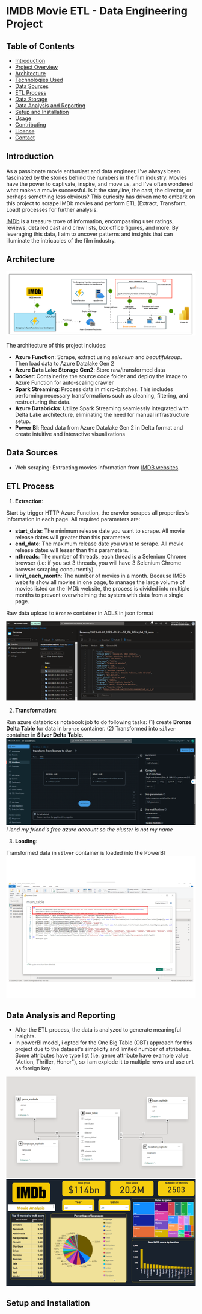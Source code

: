 # IMDB Movie ETL - Data Engineering Project

## Table of Contents
- [Introduction](#introduction)
- [Project Overview](#project-overview)
- [Architecture](#architecture)
- [Technologies Used](#technologies-used)
- [Data Sources](#data-sources)
- [ETL Process](#etl-process)
- [Data Storage](#data-storage)
- [Data Analysis and Reporting](#data-analysis-and-reporting)
- [Setup and Installation](#setup-and-installation)
- [Usage](#usage)
- [Contributing](#contributing)
- [License](#license)
- [Contact](#contact)

## Introduction
As a passionate movie enthusiast and data engineer, I've always been fascinated by the stories behind the numbers in the film industry. Movies have the power to captivate, inspire, and move us, and I've often wondered what makes a movie successful. Is it the storyline, the cast, the director, or perhaps something less obvious? This curiosity has driven me to embark on this project to scrape IMDb movies and perform ETL (Extract, Transform, Load) processes for further analysis.

[IMDb](https://www.imdb.com/search/title/?title_type=feature&release_date={},{}&sort=num_votes,desc&count=250) is a treasure trove of information, encompassing user ratings, reviews, detailed cast and crew lists, box office figures, and more. By leveraging this data, I aim to uncover patterns and insights that can illuminate the intricacies of the film industry.

## Architecture
<img src="./img/architecture.svg">

The architecture of this project includes:
- **Azure Function**: Scrape, extract using *selenium* and *beautifulsoup*. Then load data to Azure Datalake Gen 2
- **Azure Data Lake Storage Gen2**: Store raw/transformed data
- **Docker**: Containerize the source code folder and deploy the image to Azure Function for auto-scaling crawler
- **Spark Streaming**: Process data in micro-batches. This includes performing necessary transformations such as cleaning, filtering, and restructuring the data.
- **Azure Databricks**: Utilize Spark Streaming seamlessly integrated with Delta Lake architecture, eliminating the need for manual infrastructure setup.
- **Power BI**: Read data from Azure Datalake Gen 2 in Delta format and create intuitive and interactive visualizations


## Data Sources
- Web scraping: Extracting movies information from [IMDB websites]((https://www.imdb.com/search/title/?title_type=feature&release_date={},{}&sort=num_votes,desc&count=250) ).

## ETL Process
1. **Extraction**:

Start by trigger HTTP Azure Function, the crawler scrapes all properties's information in each page. All required parameters are: 
   - **start_date**: The minimum release date you want to scrape. All movie release dates will greater than this parameters
   - **end_date**: The maximum release date you want to scrape. All movie release dates will lesser than this parameters.
   - **nthreads**: The number of threads, each thread is a Selenium Chrome browser (i.e: if you set 3 threads, you will have 3 Selenium Chrome browser scraping concurrently)
   - **limit_each_month**: The number of movies in a month. Because IMBb website show all movies in one page, to manage the large volume of movies listed on the IMDb website, the process is divided into multiple months to prevent overwhelming the system with data from a single page.
   
   Raw data upload to `Bronze` container in ADLS in json format

<img src="./img/json_file_bronze_container.png">

2. **Transformation**:

Run azure databricks notebook job to do following tasks: (1) create **Bronze Delta Table** for data in `bronze` container. (2) Transformed into `silver` container in **Silver Delta Table**.
<img src="./img/azure_databricks_job.png">
*I lend my friend's free azure account so the cluster is not my name*

3. **Loading**:

Transformed data in `silver` container is loaded into the PowerBI
<img src="./img/get_data_in_powerquery.png"> 

## Data Analysis and Reporting
- After the ETL process, the data is analyzed to generate meaningful insights.
- In powerBI model, i opted for the One Big Table (OBT) approach for this project due to the dataset's simplicity and limited number of attributes. Some attributes have type list (i.e: genre attribute have example value "Action, Thriller, Honor"), so i am explode it to multiple rows and use `url` as foreign key.
<img src="./img/powerbi_model.png">
<img src="./img/power_report.png">

## Setup and Installation

